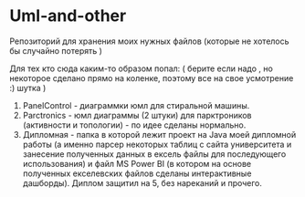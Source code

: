 # Uml-and-other
Репозиторий для хранения моих нужных файлов (которые не хотелось бы случайно потерять )

Для тех кто сюда каким-то образом попал:  ( берите если надо , но некоторое сделано прямо на коленке, поэтому все на свое усмотрение :)  шутка )
  1. PanelControl - диаграммки юмл для стиральной машины.
  2. Parctronics - юмл диаграммы (2 штуки) для парктроников (активности и топологии) - по идее сделаны нормально.
  3. Дипломная - папка в которой лежит проект на Java моей дипломной работы (а именно парсер некоторых таблиц с сайта университета и занесение полученных данных в ексель файлы для последующего использования) и файл MS Power BI (в котором на основе полученных екселевских файлов сделаны интерактивные дашборды). Диплом защитил на 5, без нареканий и прочего.

